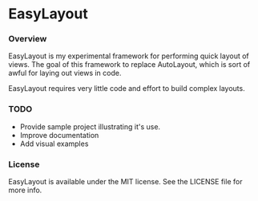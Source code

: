 # EasyLayout

### Overview

EasyLayout is my experimental framework for performing quick layout of views.  The goal of this framework to replace AutoLayout, which is sort of awful for laying out views in code.

EasyLayout requires very little code and effort to build complex layouts.  

### TODO

* Provide sample project illustrating it's use.
* Improve documentation
* Add visual examples


### License

EasyLayout is available under the MIT license. See the LICENSE file for more info.
